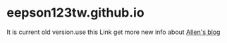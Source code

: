 # eepson123tw.github.io
It is current old version.use this Link get more new info about [Allen's blog](https://allenblog.zeabur.app/)

